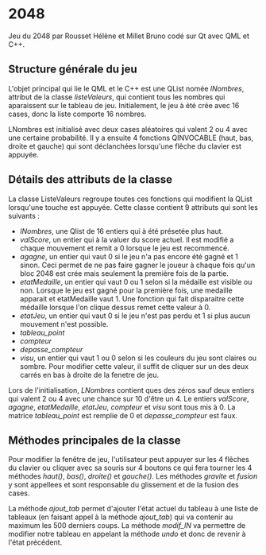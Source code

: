 # 2048
Jeu du 2048 par Rousset Hélène et Millet Bruno codé sur Qt avec QML et C++.

## Structure générale du jeu
L'objet principal qui lie le QML et le C++ est une QList<int> nomée *lNombres*, attribut de la classe *listeValeurs*, qui contient tous les nombres qui aparaissent sur le tableau de jeu. Initialement, le jeu à été crée avec 16 cases, donc la liste comporte 16 nombres.
  
LNombres est initialisé avec deux cases aléatoires qui valent 2 ou 4 avec une certaine probabilité. Il y a ensuite 4 fonctions QINVOCABLE (haut, bas, droite et gauche) qui sont déclanchées lorsqu'une flêche du clavier est appuyée.

## Détails des attributs de la classe

La classe ListeValeurs regroupe toutes ces fonctions qui modifient la QList lorsqu'une touche est appuyée. Cette classe contient 9 attributs qui sont les suivants : 

- *lNombres*, une Qlist de 16 entiers qui à été présetée plus haut.
- *valScore*, un entier qui à la valuer du score actuel. Il est modifié a chaque mouvement et remit a 0 lorsque le jeu est recommencé.
- *agagne*, un entier qui vaut 0 si le jeu n'a pas encore été gagné et 1 sinon. Ceci permet de ne pas faire gagner le joueur à chaque fois qu'un bloc 2048 est crée mais seulement la première fois de la partie.
- *etatMedaille*, un entier qui vaut 0 ou 1 selon si la médaille est visible ou non. Lorsque le jeu est gagné pour la première fois, une medaille apparait et etatMedaille vaut 1. Une fonction qui fait disparaitre cette médaille lorsque l'on clique dessus remet cette valeur à 0.
- *etatJeu*, un entier qui vaut 0 si le jeu n'est pas perdu et 1 si plus aucun mouvement n'est possible.
- *tableau_point*
- *compteur*
- *depasse_compteur*
- *visu*, un entier qui vaut 1 ou 0 selon si les couleurs du jeu sont claires ou sombre. Pour modifier cette valeur, il suffit de cliquer sur un des deux carrés en bas à droite de la fenetre de jeu.

Lors de l'initialisation, *LNombres* contient ques des zéros sauf deux entiers qui valent 2 ou 4 avec une chance sur 10 d'être un 4. Le entiers *valScore*, *agagne*, *etatMedaille*, *etatJeu*, *compteur* et *visu* sont tous mis à 0. La matrice *tableau_point* est remplie de 0 et *depasse_compteur* est faux.

## Méthodes principales de la classe

Pour modifier la fenêtre de jeu, l'utilisateur peut appuyer sur les 4 flêches du clavier ou cliquer avec sa souris sur 4 boutons ce qui fera tourner les 4 méthodes *haut()*, *bas()*, *droite()* et *gauche()*. Les méthodes *gravite* et *fusion* y sont appellees et sont responsable du glissement et de la fusion des cases.

La méthode *ajout_tab* permet d'ajouter l'état actuel du tableau à une liste de tableaux (en faisant appel à la méthode *ajout_tab*) qui va contenir au maximum les 500 derniers coups.
La méthode *modif_lN* va permettre de modifier notre tableau en appelant la méthode *undo* et donc de revenir à l'état précédent.
